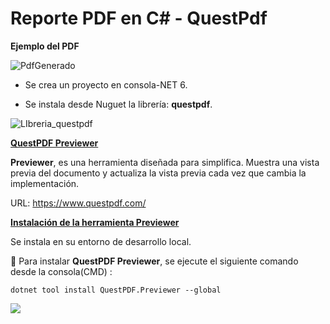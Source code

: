 # Reporte PDF en C# - QuestPdf

**Ejemplo del PDF**


![PdfGenerado](https://user-images.githubusercontent.com/42153530/224733619-747213a1-b5ee-47ed-91d5-ab57734ef9ce.png)



- Se crea un proyecto en consola-NET 6.

- Se instala desde Nuguet la librería: **questpdf**.


![LIbreria_questpdf](https://user-images.githubusercontent.com/42153530/224733810-c73e4977-5d90-4685-8cde-e6f2a6695cf1.png)



<u>**QuestPDF Previewer**</u> 

**Previewer**, es una herramienta diseñada para simplifica.  Muestra una vista previa del documento y 	actualiza la vista previa cada vez que cambia la implementación.

URL: https://www.questpdf.com/



<u>**Instalación de la herramienta Previewer**</u>

Se instala en su entorno de desarrollo local.

📁 Para instalar **QuestPDF Previewer**, se ejecute el siguiente comando desde la consola(CMD) :


```dotnet tool install QuestPDF.Previewer --global```



![	](https://user-images.githubusercontent.com/42153530/224733875-4ddb9ee0-8afd-4db4-a5e4-7520618d9d69.png)





